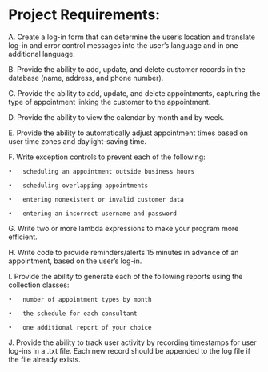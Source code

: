 # Project Requirements:

A.   Create a log-in form that can determine the user’s location and translate log-in and error control messages into the user’s language and in one additional language.

B.  Provide the ability to add, update, and delete customer records in the database (name, address, and phone number). 

C.   Provide the ability to add, update, and delete appointments, capturing the type of appointment linking the customer to the appointment.

D.   Provide the ability to view the calendar by month and by week. 

E.   Provide the ability to automatically adjust appointment times based on user time zones and daylight-saving time.

F.   Write exception controls to prevent each of the following:

    •   scheduling an appointment outside business hours

    •   scheduling overlapping appointments

    •   entering nonexistent or invalid customer data

    •   entering an incorrect username and password

G.  Write two or more lambda expressions to make your program more efficient.

H.  Write code to provide reminders/alerts 15 minutes in advance of an appointment, based on the user’s log-in.

I.   Provide the ability to generate each of the following reports using the collection classes:

    •   number of appointment types by month

    •   the schedule for each consultant

    •   one additional report of your choice

J.   Provide the ability to track user activity by recording timestamps for user log-ins in a .txt file. Each new record should be appended to the log file if the file already exists.
